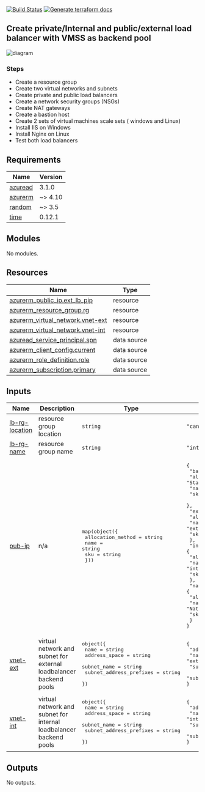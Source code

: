 <!-- BEGIN_TF_DOCS -->
[![Build Status](https://dev.azure.com/MosesOwaseye/Load%20Balancers/_apis/build/status%2FDeploy%20Resources?branchName=main)](https://dev.azure.com/MosesOwaseye/Load%20Balancers/_build/latest?definitionId=28&branchName=main)   [![Generate terraform docs](https://github.com/mosowaz/AZURE-Terraform-projects/actions/workflows/project-4-tf-docs.yml/badge.svg?branch=main)](https://github.com/mosowaz/AZURE-Terraform-projects/actions/workflows/project-4-tf-docs.yml)

## Create private/Internal and public/external load balancer with VMSS as backend pool

![diagram](https://learn.microsoft.com/en-us/azure/load-balancer/media/quickstart-load-balancer-standard-public-portal/public-load-balancer-resources.png#lightbox)

### Steps
- Create a resource group
- Create two virtual networks and subnets
- Create private and public load balancers
- Create a network security groups (NSGs)
- Create NAT gateways
- Create a bastion host
- Create 2 sets of virtual machines scale sets ( windows and Linux)
- Install IIS on Windows
- Install Nginx on Linux
- Test both load balancers

## Requirements

| Name | Version |
|------|---------|
| <a name="requirement_azuread"></a> [azuread](#requirement\_azuread) | 3.1.0 |
| <a name="requirement_azurerm"></a> [azurerm](#requirement\_azurerm) | ~> 4.10 |
| <a name="requirement_random"></a> [random](#requirement\_random) | ~> 3.5 |
| <a name="requirement_time"></a> [time](#requirement\_time) | 0.12.1 |

## Modules

No modules.

## Resources

| Name | Type |
|------|------|
| [azurerm_public_ip.ext_lb_pip](https://registry.terraform.io/providers/hashicorp/azurerm/latest/docs/resources/public_ip) | resource |
| [azurerm_resource_group.rg](https://registry.terraform.io/providers/hashicorp/azurerm/latest/docs/resources/resource_group) | resource |
| [azurerm_virtual_network.vnet-ext](https://registry.terraform.io/providers/hashicorp/azurerm/latest/docs/resources/virtual_network) | resource |
| [azurerm_virtual_network.vnet-int](https://registry.terraform.io/providers/hashicorp/azurerm/latest/docs/resources/virtual_network) | resource |
| [azuread_service_principal.spn](https://registry.terraform.io/providers/hashicorp/azuread/3.1.0/docs/data-sources/service_principal) | data source |
| [azurerm_client_config.current](https://registry.terraform.io/providers/hashicorp/azurerm/latest/docs/data-sources/client_config) | data source |
| [azurerm_role_definition.role](https://registry.terraform.io/providers/hashicorp/azurerm/latest/docs/data-sources/role_definition) | data source |
| [azurerm_subscription.primary](https://registry.terraform.io/providers/hashicorp/azurerm/latest/docs/data-sources/subscription) | data source |

## Inputs

| Name | Description | Type | Default | Required |
|------|-------------|------|---------|:--------:|
| <a name="input_lb-rg-location"></a> [lb-rg-location](#input\_lb-rg-location) | resource group location | `string` | `"canadacentral"` | no |
| <a name="input_lb-rg-name"></a> [lb-rg-name](#input\_lb-rg-name) | resource group name | `string` | `"int-ext-loadBalancer"` | no |
| <a name="input_pub-ip"></a> [pub-ip](#input\_pub-ip) | n/a | <pre>map(object({<br/>    allocation_method = string<br/>    name              = string<br/>    sku               = string<br/>  }))</pre> | <pre>{<br/>  "bastion_pip": {<br/>    "allocation_method": "Static",<br/>    "name": "Bastion-Public-IP",<br/>    "sku": "Standard"<br/>  },<br/>  "ext_lb_pip": {<br/>    "allocation_method": "Static",<br/>    "name": "ext-lb-public-IP",<br/>    "sku": "Standard"<br/>  },<br/>  "int_lb_pip": {<br/>    "allocation_method": "Static",<br/>    "name": "int-lb-public-IP",<br/>    "sku": "Standard"<br/>  },<br/>  "nat_gw_pip": {<br/>    "allocation_method": "Static",<br/>    "name": "Nat-GW-public-IP",<br/>    "sku": "Standard"<br/>  }<br/>}</pre> | no |
| <a name="input_vnet-ext"></a> [vnet-ext](#input\_vnet-ext) | virtual network and subnet for external loadbalancer backend pools | <pre>object({<br/>    name                    = string<br/>    address_space           = string<br/>    subnet_name             = string<br/>    subnet_address_prefixes = string<br/>  })</pre> | <pre>{<br/>  "address_space": "10.2.0.0/16",<br/>  "name": "ext-lb-vnet",<br/>  "subnet_address_prefixes": "10.2.0.0/24",<br/>  "subnet_name": "ext-lb-subnet"<br/>}</pre> | no |
| <a name="input_vnet-int"></a> [vnet-int](#input\_vnet-int) | virtual network and subnet for internal loadbalancer backend pools | <pre>object({<br/>    name                    = string<br/>    address_space           = string<br/>    subnet_name             = string<br/>    subnet_address_prefixes = string<br/>  })</pre> | <pre>{<br/>  "address_space": "10.1.0.0/16",<br/>  "name": "int-lb-vnet",<br/>  "subnet_address_prefixes": "10.1.0.0/24",<br/>  "subnet_name": "int-lb-subnet"<br/>}</pre> | no |

## Outputs

No outputs.
<!-- END_TF_DOCS -->